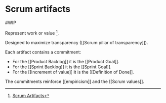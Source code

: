 # Scrum artifacts
#WIP 

Represent work or value [^1].

Designed to maximize transparency ([[Scrum pillar of transparency]]).

Each artifact contains a commitment:

- For the [[Product Backlog]] it is the [[Product Goal]].
- For the [[Sprint Backlog]] it is the [[Sprint Goal]].
- For the [[Increment of value]] it is the [[Definition of Done]].

The commitments reinforce [[empiricism]] and the [[Scrum values]].

[^1]: [Scrum Artifacts](https://scrumguides.org/scrum-guide.html#scrum-artifacts)